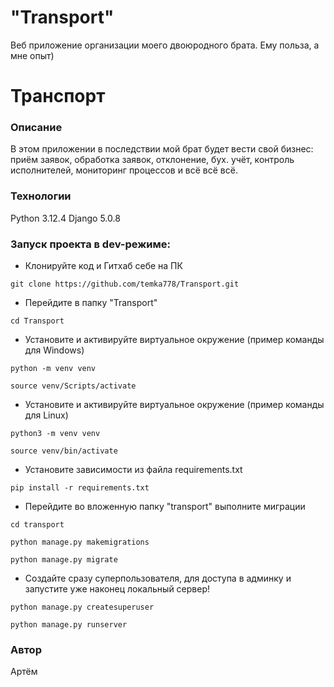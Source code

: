 # "Transport"
Веб приложение организации моего двоюродного брата. Ему польза, а мне опыт)


# Транспорт
### Описание
В этом приложении в последствии мой брат будет вести свой бизнес: приём заявок, обработка заявок, отклонение, бух. учёт, контроль исполнителей, мониторинг процессов и всё всё всё.
### Технологии
Python 3.12.4
Django 5.0.8
### Запуск проекта в dev-режиме:
- Клонируйте код и Гитхаб себе на ПК
```
git clone https://github.com/temka778/Transport.git
```
- Перейдите в папку "Transport"
```
cd Transport
```
- Установите и активируйте виртуальное окружение (пример команды для Windows)
```
python -m venv venv
```
```
source venv/Scripts/activate
```
- Установите и активируйте виртуальное окружение (пример команды для Linux)
```
python3 -m venv venv
```
```
source venv/bin/activate
```
- Установите зависимости из файла requirements.txt
```
pip install -r requirements.txt
``` 
- Перейдите во вложенную папку "transport" выполните миграции
```
cd transport
```
```
python manage.py makemigrations
```
```
python manage.py migrate
```
- Создайте сразу суперпользователя, для доступа в админку и запустите уже наконец локальный сервер!
```
python manage.py createsuperuser
```
```
python manage.py runserver
```
### Автор
Артём
